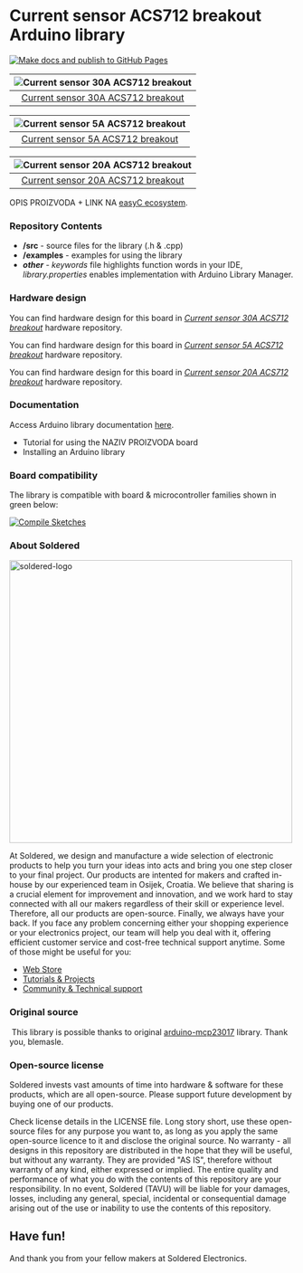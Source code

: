 # Current sensor ACS712 breakout Arduino library

[![Make docs and publish to GitHub Pages](https://github.com/e-radionicacom/Soldered-Generic-Arduino-Library/actions/workflows/make_docs.yml/badge.svg?branch=dev)](https://github.com/e-radionicacom/Soldered-Generic-Arduino-Library/actions/workflows/make_docs.yml)

| ![Current sensor 30A ACS712 breakout](https://upload.wikimedia.org/wikipedia/commons/8/8f/Example_image.svg) |
| :---------------------------------------------------------------------------------------------: |
| [Current sensor 30A ACS712 breakout](https://www.solde.red/333145)        

| ![Current sensor 5A ACS712 breakout](https://upload.wikimedia.org/wikipedia/commons/8/8f/Example_image.svg) |
| :---------------------------------------------------------------------------------------------: |
| [Current sensor 5A ACS712 breakout](https://www.solde.red/333146) 

| ![Current sensor 20A ACS712 breakout](https://upload.wikimedia.org/wikipedia/commons/8/8f/Example_image.svg) |
| :---------------------------------------------------------------------------------------------: |
| [Current sensor 20A ACS712 breakout](https://www.solde.red/333147)                                                     |

OPIS PROIZVODA + LINK NA [easyC ecosystem](https://www.soldered.com/en/easyC). 

### Repository Contents
- **/src** - source files for the library (.h & .cpp)
- **/examples** - examples for using the library
- ***other*** - *keywords* file highlights function words in your IDE, *library.properties* enables implementation with Arduino Library Manager.

### Hardware design
You can find hardware design for this board in [*Current sensor 30A ACS712 breakout*](https://github.com/SolderedElectronics/NAZIVPROIZVODA-hardware-design) hardware repository.

You can find hardware design for this board in [*Current sensor 5A ACS712 breakout*](https://github.com/SolderedElectronics/NAZIVPROIZVODA-hardware-design) hardware repository.

You can find hardware design for this board in [*Current sensor 20A ACS712 breakout*](https://github.com/SolderedElectronics/NAZIVPROIZVODA-hardware-design) hardware repository.

### Documentation

Access Arduino library documentation [here](https://SolderedElectronics.github.io/Soldered-Generic-Arduino-Library/).

- Tutorial for using the NAZIV PROIZVODA board
- Installing an Arduino library

### Board compatibility

The library is compatible with board & microcontroller families shown in green below: 

[![Compile Sketches](http://github-actions.40ants.com/e-radionicacom/Soldered-Generic-Arduino-Library/matrix.svg?branch=dev&only=Compile%20Sketches)](https://github.com/e-radionicacom/Soldered-Generic-Arduino-Library/actions/workflows/compile_test.yml)


### About Soldered
<img src="https://raw.githubusercontent.com/e-radionicacom/Soldered-Generic-Arduino-Library/dev/extras/Soldered-logo-color.png" alt="soldered-logo" width="500"/>

At Soldered, we design and manufacture a wide selection of electronic products to help you turn your ideas into acts and bring you one step closer to your final project. Our products are intented for makers and crafted in-house by our experienced team in Osijek, Croatia. We believe that sharing is a crucial element for improvement and innovation, and we work hard to stay connected with all our makers regardless of their skill or experience level. Therefore, all our products are open-source. Finally, we always have your back. If you face any problem concerning either your shopping experience or your electronics project, our team will help you deal with it, offering efficient customer service and cost-free technical support anytime. Some of those might be useful for you:

- [Web Store](https://www.soldered.com/shop)
- [Tutorials & Projects](https://soldered.com/learn)
- [Community & Technical support](https://soldered.com/community)


### Original source
​
This library is possible thanks to original [arduino-mcp23017](https://github.com/blemasle/arduino-mcp23017) library. Thank you, blemasle. 


### Open-source license
Soldered invests vast amounts of time into hardware & software for these products, which are all open-source. Please support future development by buying one of our products. 

Check license details in the LICENSE file. Long story short, use these open-source files for any purpose you want to, as long as you apply the same open-source licence to it and disclose the original source. No warranty - all designs in this repository are distributed in the hope that they will be useful, but without any warranty. They are provided "AS IS", therefore without warranty of any kind, either expressed or implied. The entire quality and performance of what you do with the contents of this repository are your responsibility. In no event, Soldered (TAVU) will be liable for your damages, losses, including any general, special, incidental or consequential damage arising out of the use or inability to use the contents of this repository. 

## Have fun! 
And thank you from your fellow makers at Soldered Electronics.